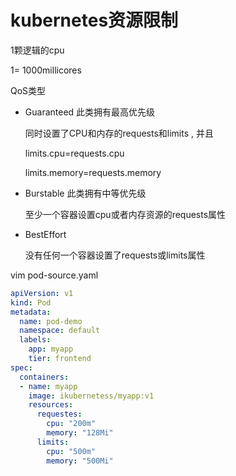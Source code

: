 # kubernetes资源限制

1颗逻辑的cpu  

1= 1000millicores



QoS类型

- Guaranteed   此类拥有最高优先级

  同时设置了CPU和内存的requests和limits , 并且

  limits.cpu=requests.cpu

  limits.memory=requests.memory

- Burstable  此类拥有中等优先级

  至少一个容器设置cpu或者内存资源的requests属性

- BestEffort

  没有任何一个容器设置了requests或limits属性

vim pod-source.yaml

```yaml
apiVersion: v1
kind: Pod
metadata:
  name: pod-demo
  namespace: default
  labels:
    app: myapp
    tier: frontend
spec:
  containers:
  - name: myapp
    image: ikubernetess/myapp:v1
    resources:
      requestes:
        cpu: "200m"
        memory: "128Mi"
      limits:
        cpu: "500m"
        memory: "500Mi"
```


